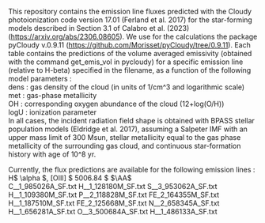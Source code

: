 This repository contains the emission line fluxes predicted with the Cloudy photoionization code version 17.01 (Ferland et al. 2017) for the star-forming models described in Section 3.1 of Calabro et al. (2023) (https://arxiv.org/abs/2306.08605). We use for the calculations the package pyCloudy v.0.9.11 (https://github.com/Morisset/pyCloudy/tree/0.9.11). 
Each table contains the predictions of the volume averaged emissivity (obtained with the command get_emis_vol in pycloudy) for a specific emission line (relative to H-beta) specified in the filename, as a function of the following model parameters : <br />
dens : gas density of the cloud (in units of 1/cm^3 and logarithmic scale) <br />
met : gas-phase metallicity  <br />
OH : corresponding oxygen abundance of the cloud (12+log(O/H)) <br />
logU : ionization parameter <br />
In all cases, the incident radiation field shape is obtained with BPASS stellar population models (Eldridge et al. 2017), assuming a Salpeter IMF with an upper mass limit of 300 Msun, stellar metallicity equal to the gas phase metallicity of the surrounding gas cloud, and continuous star-formation history with age of 10^8 yr. 

Currently, the flux predictions are available for the following emission lines :
H$ \alpha $, [OIII] $ 5006.84 $ $\AA$  
C__1_985026A_SF.txt
H__1_128180M_SF.txt
S__3_953062A_SF.txt
H__1_109380M_SF.txt
P__2_118828M_SF.txt
FE_2_164355M_SF.txt
H__1_187510M_SF.txt
FE_2_125668M_SF.txt
N__2_658345A_SF.txt
H__1_656281A_SF.txt
O__3_500684A_SF.txt
H__1_486133A_SF.txt
